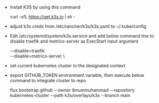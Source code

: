 - Install K3S by using this command

    curl -sfL <https://get.k3s.io> | sh -

- adjust k3s creds from /etc/rancher/k3s/k3s.yaml to ~/.kube/config

- Edit /etc/systemd/system/k3s.service and add below command line to disable traefik and metrics-server as ExecStart input argument

    --disable=traefik \
    --disable=metrics-server \

- set current kubernetes cluster to the designated context

- export GITHUB_TOKEN environment variable, then execute below command to integrate cluster to repo

    flux bootstrap github --owner ibnummuhammad --repository kubernetes-cluster --path k3s/overlays/k3s --branch main